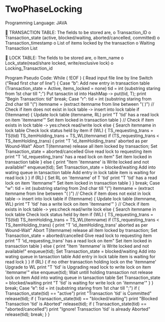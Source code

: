 # TwoPhaseLocking


Programming Language: JAVA

 TRANSACTION TABLE: The fields to be stored are,
o Transaction_ID
o Transaction_state (active, blocked/waiting, aborted/cancelled, committed)
o Transaction_timestamp
o List of items locked by the transaction
o Waiting Transaction List

 LOCK TABLE: The fields to be stored are,
o Item_name
o Lock_state(read/share locked, write/exclusive lock)
o Locking_Transaction_id



Program Pseudo Code:
While ( !EOF )
{
Read input file line by line
Switch (“Read first char of line”)
{
Case “b”:
Add new entry in transaction table (Transaction_state = Active, items_locked = none)
tid = int (substring staring from 1st char till ";")
Put tansactin id into HashMap ‐> put(tid, T);
print "Begin Transaction: tid"
break;
Case "r":
tid = int (substring staring from 2nd char till "(")
itemname = (extract itemname from line between "( )")
// Check if item does not exist in lock table ‐> insert into lock table
if (!itemname)
{
Update lock table (itemname, RL)
print "T 'tid' has a read lock on item 'itemname'"
Set item locked in transaction table
}
// Check if item exists in lock table ‐> yes:check read/write lock
else
{
Search itemname in lock table
Check lock status held by item
if (WL)
{
TS_requesting_trans = TS(tid)
TS_itemHolding_trans = TS_WL(itemname)
if (TS_requesting_trans < TS_itemHolding_trans)
{
print "T 'id_itemHolding_trans' aborted as per Wound‐Wait"
Abort T(itemname)
release all item locked by transaction;
Set Transaction_state = aborted/cancelled
Give read lock to requesting item
print "T 'id_requesting_trans' has a read lock on item"
Set item locked in transaction table
}
else
{
print "Item 'itemname' is Write locked and not available!"
enqueue(tid);
Set Transaction_state = blocked/waiting
Add into wating queue in tansaction table
Add entry in lock table item is waiting for read lock
}
}
if (RL)
{
Set RL on 'itemname' of T 'tid'
print "T 'tid' has a read lock on item 'itemname'"
Set item locked in transaction table
}
}
break;
Case "w":
tid = int (substring staring from 2nd char till "(")
itemname = (extract itemname from line between "( )")
// Check if item does not exist in lock table ‐> insert into lock table
if (!itemname)
{
Update lock table (itemname, WL)
print "T 'tid' has a write lock on item 'itemname'"
}
// Check if item exists in lock table ‐> yes:check read/write lock
else
{
Search itemname in lock table
Check lock status held by item
if (WL)
{
TS_requesting_trans = TS(tid)
TS_itemHolding_trans = TS_WL(itemname)
if (TS_requesting_trans < TS_itemHolding_trans)
{
print "T 'id_itemHolding_trans' aborted as per Wound‐Wait"
Abort T(itemname)
release all item locked by transaction;
Set Transaction_state = aborted/cancelled
Give read lock to requesting item
print "T 'id_requesting_trans' has a read lock on item"
Set item locked in transaction table
}
else
{
print "Item 'itemname' is Write locked and not available!"
enqueue(tid);
Set Transaction_state = blocked/waiting
Add into wating queue in tansaction table
Add entry in lock table item is waiting for read lock
}
}
if (RL)
{
if no other transaction holding lock on the 'itemname'
Upgrade to WL
print "T 'tid' is Upgrading read lock to write lock on item
'itemname'"
else
enqueue(tid);
Wait untill holding transaction not release lock on item
Add into wating queue in tansaction table
Set Transaction_state = blocked/waiting
print "T 'tid' is waiting for write lock on 'itemname'"
}
}
break;
Case “e”:
tid = int (substring staring from 1st char till ";")
if ( Transaction_state(tid) == "active")
print "Transaction 'tid' is Committed"
release(tid);
if ( Transaction_state(tid) == "blocked/waiting")
print "Blocked Transaction 'tid' is Aborted"
release(tid);
if ( Transaction_state(tid) == "aborted/cancelled")
print "Ignore! Transaction 'tid' is already Aborted"
release(tid);
break;
}
}

